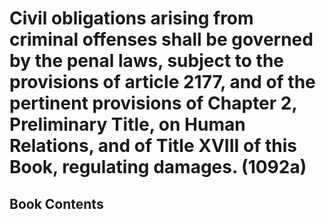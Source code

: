 # Civil obligations arising from criminal offenses shall be governed by the penal laws, subject to the provisions of article 2177, and of the pertinent provisions of Chapter 2, Preliminary Title, on Human Relations, and of Title XVIII of this Book, regulating damages. (1092a)

## Book Contents
